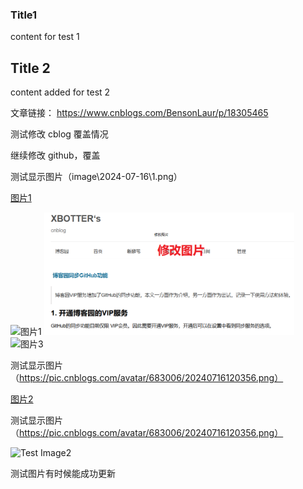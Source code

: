 ### Title1

content for test 1

## Title 2

content added for test 2

文章链接： https://www.cnblogs.com/BensonLaur/p/18305465


测试修改 cblog 覆盖情况

继续修改 github，覆盖

测试显示图片（image\2024-07-16\1.png）

[图片1](image\2024-07-16\1.png)

<img src="https://img2024.cnblogs.com/blog/683006/202407/683006-20240716164719756-368966419.png" alt="图片1" width="400">

<img src="image\2024-07-16\2.png" alt="图片2" width="400">

<img src="https://img2024.cnblogs.com/blog/683006/202407/683006-20240716164719756-368966419.png" alt="图片3" width="400">


测试显示图片（https://pic.cnblogs.com/avatar/683006/20240716120356.png）

[图片2](https://pic.cnblogs.com/avatar/683006/20240716120356.png)


测试显示图片（https://pic.cnblogs.com/avatar/683006/20240716120356.png）


<img src="https://pic.cnblogs.com/avatar/683006/20240716120356.png" alt="Test Image2" width="400">

测试图片有时候能成功更新
